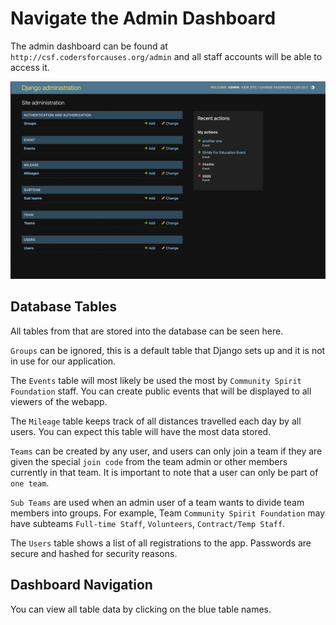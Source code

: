 # Navigate the Admin Dashboard

The admin dashboard can be found at `http://csf.codersforcauses.org/admin` and all staff accounts will be able to access it.

![Django Dashboard](../img/dashboard.png)

## Database Tables

All tables from that are stored into the database can be seen here.

`Groups` can be ignored, this is a default table that Django sets up and it is not in use for our application.

The `Events` table will most likely be used the most by `Community Spirit Foundation` staff. You can create public events that will be displayed to all viewers of the webapp.

The `Mileage` table keeps track of all distances travelled each day by all users. You can expect this table will have the most data stored.

`Teams` can be created by any user, and users can only join a team if they are given the special `join code` from the team admin or other members currently in that team. It is important to note that a user can only be part of `one team`.

`Sub Teams` are used when an admin user of a team wants to divide team members into groups. For example, Team `Community Spirit Foundation` may have subteams `Full-time Staff`, `Volunteers`, `Contract/Temp Staff`.

The `Users` table shows a list of all registrations to the app. Passwords are secure and hashed for security reasons.

## Dashboard Navigation

You can view all table data by clicking on the blue table names.
